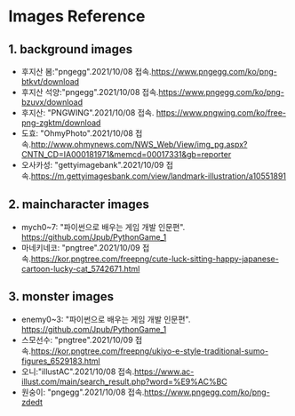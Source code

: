 # Images Reference
## 1. background images
- 후지산 봄:"pngegg".2021/10/08 접속.https://www.pngegg.com/ko/png-btkvt/download
- 후지산 석양:"pngegg".2021/10/08 접속.https://www.pngegg.com/ko/png-bzuvx/download
- 후지산: "PNGWING".2021/10/08 접속. https://www.pngwing.com/ko/free-png-zgktm/download
- 도효: "OhmyPhoto".2021/10/08 접속.http://www.ohmynews.com/NWS_Web/View/img_pg.aspx?CNTN_CD=IA000181971&memcd=00017331&gb=reporter
- 오사카성: "gettyimagebank".2021/10/09 접속.https://m.gettyimagesbank.com/view/landmark-illustration/a10551891

## 2. maincharacter images
- mych0~7: "파이썬으로 배우는 게임 개발 인문편". https://github.com/Jpub/PythonGame_1
- 마네키네코: "pngtree".2021/10/09 접속.https://kor.pngtree.com/freepng/cute-luck-sitting-happy-japanese-cartoon-lucky-cat_5742671.html

## 3. monster images
- enemy0~3: "파이썬으로 배우는 게임 개발 인문편". https://github.com/Jpub/PythonGame_1
- 스모선수: "pngtree".2021/10/09 접속.https://kor.pngtree.com/freepng/ukiyo-e-style-traditional-sumo-figures_6529183.html
- 오니:"illustAC".2021/10/08 접속.https://www.ac-illust.com/main/search_result.php?word=%E9%AC%BC 
- 원숭이: "pngegg".2021/10/08 접속.https://www.pngegg.com/ko/png-zdedt 
